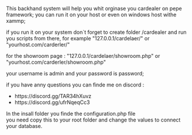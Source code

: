 This backhand system will help you whit orginase you cardealer on pepe framework;
you can run it on your host or even on windows host withe xammp;

if you run it on your system don`t forget to create folder /cardealer and run you scripts from there, 
for example "127.0.0.1/cardelaer/" or "yourhost.com/carderler/"

for the showroom page : "127.0.0.1/cardelaer/showroom.php" or "yourhost.com/carderler/showroom.php"

your username is admin and your password is password;

if you have anny questions you can finde me on discord :
<ul>
    <li>https://discord.gg/TAR34hXuvz</li>
    <li>https://discord.gg/ufrNqeqCc3</li>
</ul>

<p>In the insall folder you finde the configuration.php file</br>
you need copy this to your root folder and change the values to connect your database.
</p>
